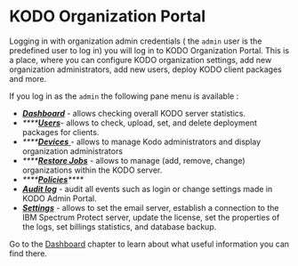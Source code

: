 # KODO Organization Portal

Logging in with organization admin credentials \( the `admin` user is the predefined user to log in\) you will log in to KODO Organization Portal. This is a place, where you can configure KODO organization settings, add new organization administrators, add new users, deploy KODO client packages and more.

If you log in as the `admin` the following pane menu is available :

* [_**Dashboard**_](../kodo-admin-portal/dashboard.md) - allows checking overall KODO server statistics.
* _\*\*\*\*_[_**Users**_](users/)- allows to check, upload, set, and delete deployment packages for clients.
* _\*\*\*\*_[_**Devices**_ ](devices.md)- allows to manage Kodo administrators and display organization administrators 
* _\*\*\*\*_[_**Restore Jobs**_](restore-jobs.md) - allows to manage \(add, remove, change\) organizations within the KODO server.
* _\*\*\*\*_[_**Policies**_](policies.md)_\*\*\*\*_
* [_**Audit log**_](../kodo-admin-portal/auditlog.md) - audit all events such as login or change settings made in KODO Admin Portal.
* [_**Settings**_](../kodo-admin-portal/settings.md) - allows to set the email server, establish a connection to the IBM Spectrum Protect server,  update the license, set the properties of the logs, set billings statistics, and database backup.

Go to the [Dashboard](../kodo-admin-portal/dashboard.md) chapter to learn about what useful information you can find there.



